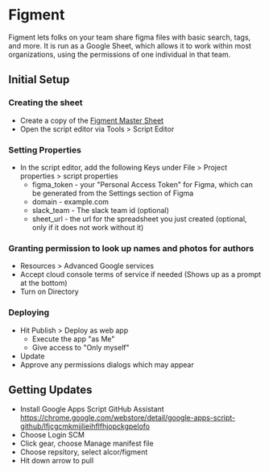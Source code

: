# Figment
Figment lets folks on your team share figma files with basic search, tags, and more. It is run as a Google Sheet, which allows it to work within most organizations, using the permissions of one individual in that team.

## Initial Setup

### Creating the sheet
- Create a copy of the [Figment Master Sheet](https://docs.google.com/spreadsheets/d/1DGcuIwNQIi2kulaafiv-73OwpkgvsKvrXTv5H4Nm624/copy)
- Open the script editor via Tools > Script Editor   

### Setting Properties
- In the script editor, add the following Keys under  File > Project properties > script properties
  - figma_token - your "Personal Access Token" for Figma, which can be generated from the Settings section of Figma 
  - domain - example.com
  - slack_team - The slack team id (optional)
  - sheet_url - the url for the spreadsheet you just created (optional, only if it does not work without it)

### Granting permission to look up names and photos for authors
- Resources > Advanced Google services
 - Accept cloud console terms of service if needed (Shows up as a prompt at the bottom)
 - Turn on Directory

### Deploying
- Hit Publish > Deploy as web app
  - Execute the app "as Me"
  - Give access to "Only myself"
- Update
- Approve any permissions dialogs which may appear



## Getting Updates
- Install Google Apps Script GitHub Assistant https://chrome.google.com/webstore/detail/google-apps-script-github/lfjcgcmkmjjlieihflfhjopckgpelofo
- Choose Login SCM
- Click gear, choose Manage manifest file
- Choose repsitory, select alcor/figment
- Hit down arrow to pull
